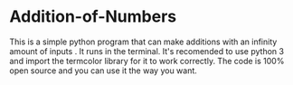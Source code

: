 # Addition-of-Numbers
This is a simple python program that can make additions with an infinity amount of inputs
. It runs in the terminal. It's recomended to use python 3 and import the termcolor library for it to work correctly.
The code is 100% open source and you can use it the way you want.
